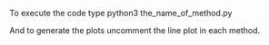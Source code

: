 To execute the code type python3 the_name_of_method.py

And to generate the plots uncomment the line plot in each method.
